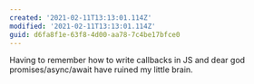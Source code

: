```yaml
---
created: '2021-02-11T13:13:01.114Z'
modified: '2021-02-11T13:13:01.114Z'
guid: d6fa8f1e-63f8-4d00-aa78-7c4be17bfce0
---
```

Having to remember how to write callbacks in JS and dear god promises/async/await have ruined my little brain.
